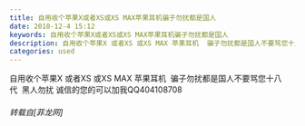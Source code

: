 ```yaml
---
title: 自用收个苹果X或者XS或XS MAX苹果耳机骗子勿扰都是国人
date: 2018-12-4 15:12
keywords: 自用收个苹果X或者XS或XS MAX苹果耳机骗子勿扰都是国人
description: 自用收个苹果X 或者XS 或XS MAX 苹果耳机  骗子勿扰都是国人不要骂您十八代  黑人勿扰 诚信的您的可以加我QQ404108708 
categories: used
---
```

<td class="t_f" id="postmessage_2405559">

自用收个苹果X 或者XS 或XS MAX 苹果耳机  骗子勿扰都是国人不要骂您十八代  黑人勿扰 诚信的您的可以加我QQ404108708 </td>
###### 转载自[菲龙网]
